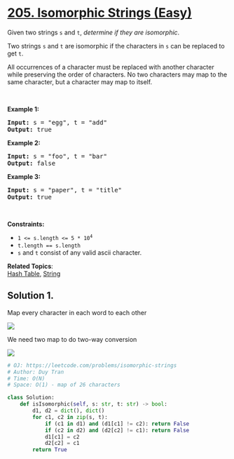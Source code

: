 # [205. Isomorphic Strings (Easy)](https://leetcode.com/problems/isomorphic-strings)

<p>Given two strings <code>s</code> and <code>t</code>, <em>determine if they are isomorphic</em>.</p>

<p>Two strings <code>s</code> and <code>t</code> are isomorphic if the characters in <code>s</code> can be replaced to get <code>t</code>.</p>

<p>All occurrences of a character must be replaced with another character while preserving the order of characters. No two characters may map to the same character, but a character may map to itself.</p>

<p>&nbsp;</p>
<p><strong class="example">Example 1:</strong></p>
<pre><strong>Input:</strong> s = "egg", t = "add"
<strong>Output:</strong> true
</pre><p><strong class="example">Example 2:</strong></p>
<pre><strong>Input:</strong> s = "foo", t = "bar"
<strong>Output:</strong> false
</pre><p><strong class="example">Example 3:</strong></p>
<pre><strong>Input:</strong> s = "paper", t = "title"
<strong>Output:</strong> true
</pre>
<p>&nbsp;</p>
<p><strong>Constraints:</strong></p>

<ul>
	<li><code>1 &lt;= s.length &lt;= 5 * 10<sup>4</sup></code></li>
	<li><code>t.length == s.length</code></li>
	<li><code>s</code> and <code>t</code> consist of any valid ascii character.</li>
</ul>

**Related Topics**:  
[Hash Table](https://leetcode.com/tag/hash-table), [String](https://leetcode.com/tag/string)

## Solution 1.

Map every character in each word to each other

![](https://leetcode.com/problems/isomorphic-strings/solutions/1261227/Figures/205/img2.png)

We need two map to do two-way conversion

![](https://leetcode.com/problems/isomorphic-strings/solutions/1261227/Figures/205/img3.png)

```py
# OJ: https://leetcode.com/problems/isomorphic-strings
# Author: Duy Tran
# Time: O(N)
# Space: O(1) - map of 26 characters

class Solution:
    def isIsomorphic(self, s: str, t: str) -> bool:
        d1, d2 = dict(), dict()
        for c1, c2 in zip(s, t):
            if (c1 in d1) and (d1[c1] != c2): return False
            if (c2 in d2) and (d2[c2] != c1): return False
            d1[c1] = c2
            d2[c2] = c1
        return True
```
